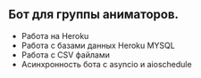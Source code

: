 ## Бот для группы аниматоров.

* Работа на Heroku
* Работа с базами данных Heroku MYSQL
* Работа с CSV файлами
* Асинхронность бота с asyncio и aioschedule
